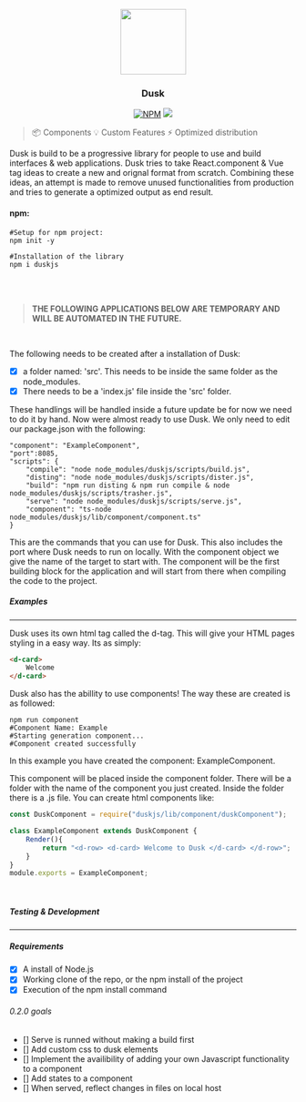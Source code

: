 <div align="center">
<br>
<img src="https://i.imgur.com/83SFIFy.png" width="115">

### Dusk
 
<a href="https://www.npmjs.com/package/duskjs"><img src="https://img.shields.io/npm/v/dusk.svg?color=%2345cdff&sanitize=true" alt="NPM"></a>
<a href="https://github.com/duskjs/dusk/releases/tag/base"><img src="https://img.shields.io/github/package-json/v/duskjs/dusk?color=%2345cdff&style=flat-square"></a>
</div>

> 📦  Components
> 💡   Custom Features
> ⚡️  Optimized distribution

Dusk is build to be a progressive library for people to use and build interfaces & web applications. Dusk tries to take React.component & Vue tag ideas to create a new and orignal format from scratch. Combining these ideas, an attempt is made to remove unused functionalities from production and tries to generate a optimized output as end result.
<br>

#### npm:

```
#Setup for npm project:
npm init -y

#Installation of the library
npm i duskjs
```
<br><br>

> <b> THE FOLLOWING APPLICATIONS BELOW ARE TEMPORARY AND WILL BE AUTOMATED IN THE FUTURE. </b>

<br>

The following needs to be created after a installation of Dusk:
- [x] a folder named: 'src'. This needs to be inside the same folder as the node_modules.
- [x] There needs to be a 'index.js' file inside the 'src' folder.

These handlings will be handled inside a future update be for now we need to do it by hand. Now were almost ready to use Dusk. We only need to edit our package.json with the following:

```
"component": "ExampleComponent",
"port":8085,
"scripts": {
    "compile": "node node_modules/duskjs/scripts/build.js",
    "disting": "node node_modules/duskjs/scripts/dister.js",
    "build": "npm run disting & npm run compile & node node_modules/duskjs/scripts/trasher.js",
    "serve": "node node_modules/duskjs/scripts/serve.js",
    "component": "ts-node node_modules/duskjs/lib/component/component.ts"
}
```
This are the commands that you can use for Dusk. This also includes the port where Dusk needs to run on locally. With the component object we give the name of the target to start with. The component will be the first building block for the application and will start from there when compiling the code to the project.

##### Examples
<hr>

Dusk uses its own html tag called the d-tag. This will give your HTML pages styling in a easy way. Its as simply:
 
 ```html
<d-card>
     Welcome
</d-card>
 ```
Dusk also has the abillity to use components! The way these are created is as followed:

```shell
npm run component
#Component Name: Example
#Starting generation component...
#Component created successfully
```
In this example you have created the component: ExampleComponent.

This component will be placed inside the component folder. There will be a folder with the name of the component you just created. Inside the folder there is a .js file. You can create html components like:

```Javascript
const DuskComponent = require("duskjs/lib/component/duskComponent");

class ExampleComponent extends DuskComponent {
    Render(){
        return "<d-row> <d-card> Welcome to Dusk </d-card> </d-row>";
    }
}
module.exports = ExampleComponent;
```
<br>
  
##### Testing & Development
<hr>
  
##### Requirements
- [x] A install of Node.js
- [x] Working clone of the repo, or the npm install of the project
- [x] Execution of the npm install command

###### 0.2.0 goals
- [] Serve is runned without making a build first
- [] Add custom css to dusk elements
- [] Implement the availibility of adding your own Javascript functionality to a component
- [] Add states to a component
- [] When served, reflect changes in files on local host
